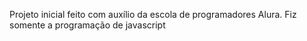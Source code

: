 Projeto inicial feito com auxílio da escola de programadores Alura.
Fiz somente a programação de javascript
